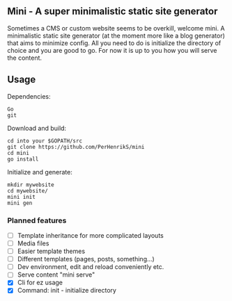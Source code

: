 ## Mini - A super minimalistic static site generator

Sometimes a CMS or custom website seems to be overkill, welcome mini. A minimalistic static site generator (at the moment more like a blog generator) that aims to minimize config. All you need to do is initialize the directory of choice and you are good to go. For now it is up to you how you will serve the content.

## Usage 

Dependencies: 
```
Go
git 
```

Download and build: 
```
cd into your $GOPATH/src 
git clone https://github.com/PerHenrikS/mini
cd mini
go install
```

Initialize and generate: 
```
mkdir mywebsite
cd mywebsite/ 
mini init
mini gen
```


### Planned features

- [ ] Template inheritance for more complicated layouts
- [ ] Media files 
- [ ] Easier template themes
- [ ] Different templates (pages, posts, something...)
- [ ] Dev environment, edit and reload conveniently etc.
- [ ] Serve content "mini serve"
- [x] Cli for ez usage
- [x] Command: init - initialize directory 
